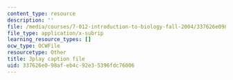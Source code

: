 ```yaml
---
content_type: resource
description: ''
file: /media/courses/7-012-introduction-to-biology-fall-2004/337626e098afeb4c92e35396fdc76006_9WwJr2yrv2I.srt
file_type: application/x-subrip
learning_resource_types: []
ocw_type: OCWFile
resourcetype: Other
title: 3play caption file
uid: 337626e0-98af-eb4c-92e3-5396fdc76006
---
```


